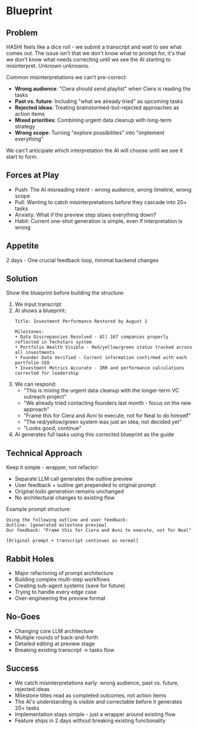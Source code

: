 # Blueprint

## Problem
HASHI feels like a dice roll - we submit a transcript and wait to see what comes out. The issue isn't that we don't know what to prompt for, it's that we don't know what needs correcting until we see the AI starting to misinterpret. Unknown unknowns.

Common misinterpretations we can't pre-correct:
- **Wrong audience**: "Ciera should send playlist" when Ciera is reading the tasks
- **Past vs. future**: Including "what we already tried" as upcoming tasks
- **Rejected ideas**: Treating brainstormed-but-rejected approaches as action items
- **Mixed priorities**: Combining urgent data cleanup with long-term strategy
- **Wrong scope**: Turning "explore possibilities" into "implement everything"

We can't anticipate which interpretation the AI will choose until we see it start to form.

## Forces at Play
- Push: The AI misreading intent - wrong audience, wrong timeline, wrong scope
- Pull: Wanting to catch misinterpretations before they cascade into 20+ tasks
- Anxiety: What if the preview step slows everything down?
- Habit: Current one-shot generation is simple, even if interpretation is wrong

## Appetite
2 days - One crucial feedback loop, minimal backend changes

## Solution
Show the blueprint before building the structure:

1. We input transcript
2. AI shows a blueprint:
   ```
   Title: Investment Performance Restored by August 1
   
   Milestones:
   • Data Discrepancies Resolved - All 167 companies properly reflected in Techstars system
   • Portfolio Health Visible - Red/yellow/green status tracked across all investments
   • Founder Data Verified - Current information confirmed with each portfolio CEO
   • Investment Metrics Accurate - IRR and performance calculations corrected for leadership
   ```
3. We can respond:
   - "This is mixing the urgent data cleanup with the longer-term VC outreach project"
   - "We already tried contacting founders last month - focus on the new approach"
   - "Frame this for Ciera and Avni to execute, not for Neal to do himself"
   - "The red/yellow/green system was just an idea, not decided yet"
   - "Looks good, continue"
4. AI generates full tasks using this corrected blueprint as the guide

## Technical Approach
Keep it simple - wrapper, not refactor:
- Separate LLM call generates the outline preview
- User feedback + outline get prepended to original prompt
- Original todo generation remains unchanged
- No architectural changes to existing flow

Example prompt structure:
```
Using the following outline and user feedback:
Outline: [generated milestone preview]
Our feedback: "Frame this for Ciera and Avni to execute, not for Neal"

[Original prompt + transcript continues as normal]
```

## Rabbit Holes
- Major refactoring of prompt architecture
- Building complex multi-step workflows
- Creating sub-agent systems (save for future)
- Trying to handle every edge case
- Over-engineering the preview format

## No-Goes  
- Changing core LLM architecture
- Multiple rounds of back-and-forth
- Detailed editing at preview stage
- Breaking existing transcript → tasks flow

## Success
- We catch misinterpretations early: wrong audience, past vs. future, rejected ideas
- Milestone titles read as completed outcomes, not action items
- The AI's understanding is visible and correctable before it generates 20+ tasks
- Implementation stays simple - just a wrapper around existing flow
- Feature ships in 2 days without breaking existing functionality